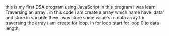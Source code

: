 this is my first DSA program using JavaScript
in this program i was learn Traversing an array .
in this code i am create a array which name have 'data' and store in variable
then i was store some value's in data array 
for traversing the array i am create for loop. 
In for loop start for loop 0 to data length.
